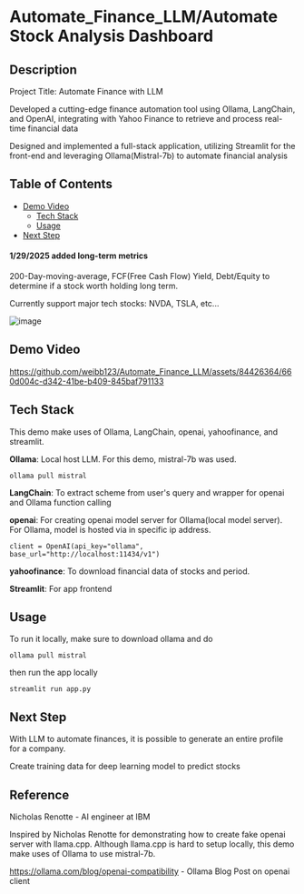 # Automate_Finance_LLM/Automate Stock Analysis Dashboard

## Description

Project Title: Automate Finance with LLM

Developed a cutting-edge finance automation tool using Ollama, LangChain, and OpenAI, integrating with Yahoo Finance to retrieve and process real-time financial data

Designed and implemented a full-stack application, utilizing Streamlit for the front-end and leveraging Ollama(Mistral-7b) to automate financial analysis


## Table of Contents
- [Demo Video](#Demo-Video)
  - [Tech Stack](#Tech-Stack)
  - [Usage](#usage)
- [Next Step](#Next-Step)

#### 1/29/2025 added long-term metrics

200-Day-moving-average, FCF(Free Cash Flow) Yield, Debt/Equity to determine if a stock worth holding long term.

Currently support major tech stocks: NVDA, TSLA, etc...

![image](https://github.com/user-attachments/assets/7c0cd08a-88b9-47ea-bb41-8b1aefb7743f)


## Demo Video
https://github.com/weibb123/Automate_Finance_LLM/assets/84426364/660d004c-d342-41be-b409-845baf791133

## Tech Stack
This demo make uses of Ollama, LangChain, openai, yahoofinance, and streamlit.

**Ollama**: Local host LLM. For this demo, mistral-7b was used.
```
ollama pull mistral
```

**LangChain**: To extract scheme from user's query and wrapper for openai and Ollama function calling

**openai**: For creating openai model server for Ollama(local model server). For Ollama, model is hosted via in specific ip address.

```
client = OpenAI(api_key="ollama", base_url="http://localhost:11434/v1")
```

**yahoofinance**: To download financial data of stocks and period.

**Streamlit**: For app frontend

## Usage
To run it locally, make sure to download ollama and do

```
ollama pull mistral
```

then run the app locally

```
streamlit run app.py
```

## Next Step
With LLM to automate finances, it is possible to generate an entire profile for a company.

Create training data for deep learning model to predict stocks

## Reference 
Nicholas Renotte - AI engineer at IBM

Inspired by Nicholas Renotte for demonstrating how to create fake openai server with llama.cpp. Although llama.cpp is hard to setup locally, this demo make uses of Ollama to use mistral-7b.

https://ollama.com/blog/openai-compatibility - Ollama Blog Post on openai client

